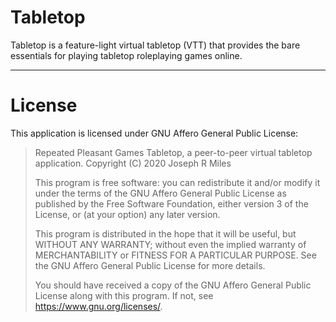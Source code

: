 # Tabletop

Tabletop is a feature-light virtual tabletop (VTT) that provides the bare
essentials for playing tabletop roleplaying games online.

---

# License

This application is licensed under GNU Affero General Public License:

> Repeated Pleasant Games Tabletop, a peer-to-peer virtual tabletop application.
> Copyright (C) 2020  Joseph R Miles
> 
> This program is free software: you can redistribute it and/or modify
> it under the terms of the GNU Affero General Public License as published
> by the Free Software Foundation, either version 3 of the License, or
> (at your option) any later version.
> 
> This program is distributed in the hope that it will be useful,
> but WITHOUT ANY WARRANTY; without even the implied warranty of
> MERCHANTABILITY or FITNESS FOR A PARTICULAR PURPOSE.  See the
> GNU Affero General Public License for more details.
> 
> You should have received a copy of the GNU Affero General Public License
> along with this program.  If not, see <https://www.gnu.org/licenses/>.